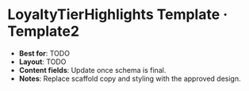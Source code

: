 # LoyaltyTierHighlights Template · Template2

- **Best for**: TODO
- **Layout**: TODO
- **Content fields**: Update once schema is final.
- **Notes**: Replace scaffold copy and styling with the approved design.
